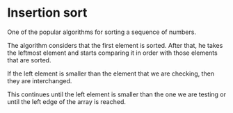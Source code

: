 # Insertion sort

One of the popular algorithms for sorting a sequence of numbers.

The algorithm considers that the first element is sorted. After that, he takes the leftmost element and starts comparing it in order with those elements that are sorted.

If the left element is smaller than the element that we are checking, then they are interchanged. 

This continues until the left element is smaller than the one we are testing or until the left edge of the array is reached.